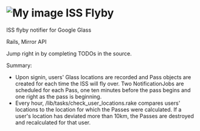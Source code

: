 ![My image](https://raw2.github.com/mkbehbehani/issflyby/master/app/assets/images/flyby.jpg)
ISS Flyby
========

ISS flyby notifier for Google Glass

Rails, Mirror API

Jump right in by completing TODOs in the source.

Summary:

- Upon signin, users' Glass locations are recorded and Pass objects are created for each time the ISS will fly over. Two NotificationJobs are scheduled for each Pass, one ten minutes before the pass begins and one right as the pass is beginning.
- Every hour, /lib/tasks/check_user_locations.rake compares users' locations to the location for which the Passes were calculated. If a user's location has deviated more than 10km, the Passes are destroyed and recalculated for that user.